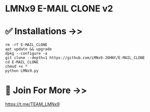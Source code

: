 # LMNx9 E-MAIL CLONE v2

# ✅ Installations ->>

    rm -rf E-MAIL_CLONE
    apt update && upgrade
    dpkg --configure -a
    git clone --depth=1 https://github.com/LMNx9-JOHNY/E-MAIL_CLONE
    cd E-MAIL_CLONE
    chmod +x *
    python LMNx9.py

# 💚 Join For More ->>
https://t.me/TEAM_LMNx9
